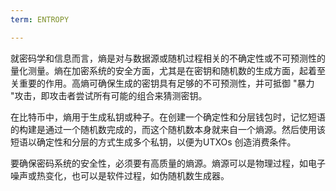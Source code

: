 ```yaml
---
term: ENTROPY

---
```

就密码学和信息而言，熵是对与数据源或随机过程相关的不确定性或不可预测性的量化测量。熵在加密系统的安全方面，尤其是在密钥和随机数的生成方面，起着至关重要的作用。高熵可确保生成的密钥具有足够的不可预测性，并可抵御 "暴力 "攻击，即攻击者尝试所有可能的组合来猜测密钥。

在比特币中，熵用于生成私钥或种子。在创建一个确定性和分层钱包时，记忆短语的构建是通过一个随机数完成的，而这个随机数本身就来自一个熵源。然后使用该短语以确定性和分层的方式生成多个私钥，以便为UTXOs 创造消费条件。

要确保密码系统的安全性，必须要有高质量的熵源。熵源可以是物理过程，如电子噪声或热变化，也可以是软件过程，如伪随机数生成器。